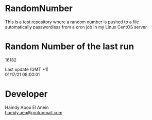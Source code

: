 # RandomNumber    
This is a test repository where a random number is pushed to a file automatically passwordless from a cron job in my Linux CentOS server    
# Random Number of the last run   
16182
      
Last update (GMT +1)    
01/17/21 08:00:01
# Developer    
Hamdy Abou El Anein   
hamdy.aea@protonmail.com
